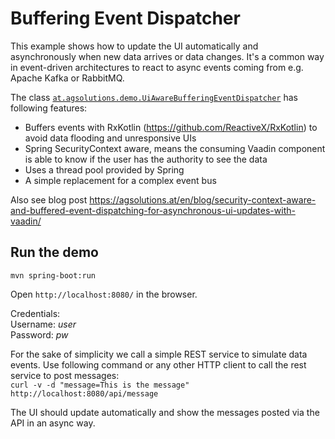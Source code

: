 # Buffering Event Dispatcher

This example shows how to update the UI automatically and asynchronously when new data arrives
or data changes. It's a common way in event-driven architectures to react to async
events coming from e.g. Apache Kafka or RabbitMQ.

The class [`at.agsolutions.demo.UiAwareBufferingEventDispatcher`](https://github.com/ajgassner/vaadin-playground/blob/master/buffering-event-dispatcher/src/main/kotlin/at/agsolutions/demo/UiAwareBufferingEventDispatcher.kt)
has following features:

* Buffers events with RxKotlin (https://github.com/ReactiveX/RxKotlin) to avoid data flooding and unresponsive UIs
* Spring SecurityContext aware, means the consuming Vaadin component is able to know if the user has the authority to see the data
* Uses a thread pool provided by Spring
* A simple replacement for a complex event bus

Also see blog post https://agsolutions.at/en/blog/security-context-aware-and-buffered-event-dispatching-for-asynchronous-ui-updates-with-vaadin/

## Run the demo
`mvn spring-boot:run`

Open `http://localhost:8080/` in the browser.

Credentials:  
Username: *user*  
Password: *pw*

For the sake of simplicity we call a simple REST service to simulate data events.
Use following command or any other HTTP client to call the rest service to post messages:  
`curl -v -d "message=This is the message" http://localhost:8080/api/message`

The UI should update automatically and show the messages posted via the API in an async way.
